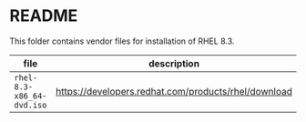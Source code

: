 # README
This folder contains vendor files for installation of RHEL 8.3.

| file | description |
| --- | --- |
|`rhel-8.3-x86_64-dvd.iso` | <https://developers.redhat.com/products/rhel/download>
